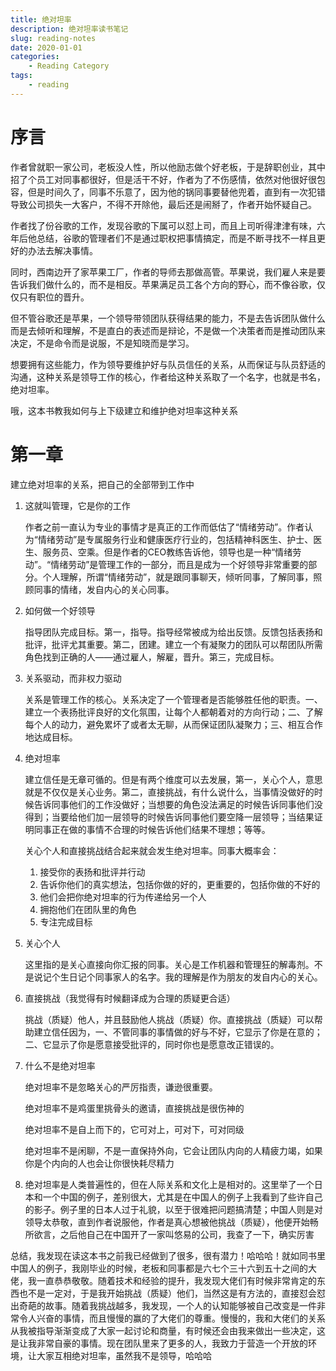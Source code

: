 ```yaml
---
title: 绝对坦率
description: 绝对坦率读书笔记
slug: reading-notes
date: 2020-01-01
categories:
    - Reading Category
tags: 
    - reading
---
```


# 序言

作者曾就职一家公司，老板没人性，所以他励志做个好老板，于是辞职创业，其中招了个员工对同事都很好，但是活干不好，作者为了不伤感情，依然对他很好很包容，但是时间久了，同事不乐意了，因为他的锅同事要替他兜着，直到有一次犯错导致公司损失一大客户，不得不开除他，最后还是闹掰了，作者开始怀疑自己。

作者找了份谷歌的工作，发现谷歌的下属可以怼上司，而且上司听得津津有味，六年后他总结，谷歌的管理者们不是通过职权把事情搞定，而是不断寻找不一样且更好的办法去解决事情。

同时，西南边开了家苹果工厂，作者的导师去那做高管。苹果说，我们雇人来是要告诉我们做什么的，而不是相反。苹果满足员工各个方向的野心，而不像谷歌，仅仅只有职位的晋升。

但不管谷歌还是苹果，一个领导带领团队获得结果的能力，不是去告诉团队做什么而是去倾听和理解，不是直白的表述而是辩论，不是做一个决策者而是推动团队来决定，不是命令而是说服，不是知晓而是学习。

想要拥有这些能力，作为领导要维护好与队员信任的关系，从而保证与队员舒适的沟通，这种关系是领导工作的核心，作者给这种关系取了一个名字，也就是书名，绝对坦率。

哦，这本书教我如何与上下级建立和维护绝对坦率这种关系

  

# 第一章

建立绝对坦率的关系，把自己的全部带到工作中

1. 这就叫管理，它是你的工作
    
    作者之前一直认为专业的事情才是真正的工作而低估了“情绪劳动”。作者认为“情绪劳动”是专属服务行业和健康医疗行业的，包括精神科医生、护士、医生、服务员、空乘。但是作者的CEO教练告诉他，领导也是一种“情绪劳动”。“情绪劳动”是管理工作的一部分，而且是成为一个好领导非常重要的部分。个人理解，所谓“情绪劳动”，就是跟同事聊天，倾听同事，了解同事，照顾同事的情绪，发自内心的关心同事。
    
2. 如何做一个好领导
    
    指导团队完成目标。第一，指导。指导经常被成为给出反馈。反馈包括表扬和批评，批评尤其重要。第二，团建。建立一个有凝聚力的团队可以帮团队所需角色找到正确的人——通过雇人，解雇，晋升。第三，完成目标。
    
3. 关系驱动，而非权力驱动
    
    关系是管理工作的核心。关系决定了一个管理者是否能够胜任他的职责。一、建立一个表扬批评良好的文化氛围，让每个人都朝着对的方向行动；二、了解每个人的动力，避免累坏了或者太无聊，从而保证团队凝聚力；三、相互合作地达成目标。
    
4. 绝对坦率
    
    建立信任是无章可循的。但是有两个维度可以去发展，第一，关心个人，意思就是不仅仅是关心业务。第二，直接挑战，有什么说什么，当事情没做好的时候告诉同事他们的工作没做好；当想要的角色没法满足的时候告诉同事他们没得到；当要给他们加一层领导的时候告诉同事他们要空降一层领导；当结果证明同事正在做的事情不合理的时候告诉他们结果不理想；等等。
    
    关心个人和直接挑战结合起来就会发生绝对坦率。同事大概率会：
    
    1. 接受你的表扬和批评并行动
    2. 告诉你他们的真实想法，包括你做的好的，更重要的，包括你做的不好的
    3. 他们会把你绝对坦率的行为传递给另一个人
    4. 拥抱他们在团队里的角色
    5. 专注完成目标
5. 关心个人
    
    这里指的是关心直接向你汇报的同事。关心是工作机器和管理狂的解毒剂。不是说记个生日记个同事家人的名字。我的理解是作为朋友的发自内心的关心。
    
6. 直接挑战（我觉得有时候翻译成为合理的质疑更合适）
    
    挑战（质疑）他人，并且鼓励他人挑战（质疑）你。直接挑战（质疑）可以帮助建立信任因为，一、不管同事的事情做的好与不好，它显示了你是在意的；二、它显示了你是愿意接受批评的，同时你也是愿意改正错误的。
    
7. 什么不是绝对坦率
    
    绝对坦率不是忽略关心的严厉指责，谦逊很重要。
    
    绝对坦率不是鸡蛋里挑骨头的邀请，直接挑战是很伤神的
    
    绝对坦率不是自上而下的，它可对上，可对下，可对同级
    
    绝对坦率不是闲聊，不是一直保持外向，它会让团队内向的人精疲力竭，如果你是个内向的人也会让你很快耗尽精力
    
8. 绝对坦率是人类普遍性的，但在人际关系和文化上是相对的。这里举了一个日本和一个中国的例子，差别很大，尤其是在中国人的例子上我看到了些许自己的影子。例子里的日本人过于礼貌，以至于很难把问题搞清楚；中国人则是对领导太恭敬，直到作者说服他，作者是真心想被他挑战（质疑），他便开始畅所欲言，之后他自己在中国开了一家叫悠易的公司，我查了一下，确实厉害

  

总结，我发现在读这本书之前我已经做到了很多，很有潜力！哈哈哈！就如同书里中国人的例子，我刚毕业的时候，老板和同事都是六七个三十六到五十之间的大佬，我一直恭恭敬敬。随着技术和经验的提升，我发现大佬们有时候非常肯定的东西也不是一定对，于是我开始挑战（质疑）他们，当然这是有方法的，直接怼会怼出奇葩的故事。随着我挑战越多，我发现，一个人的认知能够被自己改变是一件非常令人兴奋的事情，而且慢慢的赢的了大佬们的尊重。慢慢的，我和大佬们的关系从我被指导渐渐变成了大家一起讨论和商量，有时候还会由我来做出一些决定，这是让我非常自豪的事情。现在团队里来了更多的人，我致力于营造一个开放的环境，让大家互相绝对坦率，虽然我不是领导，哈哈哈